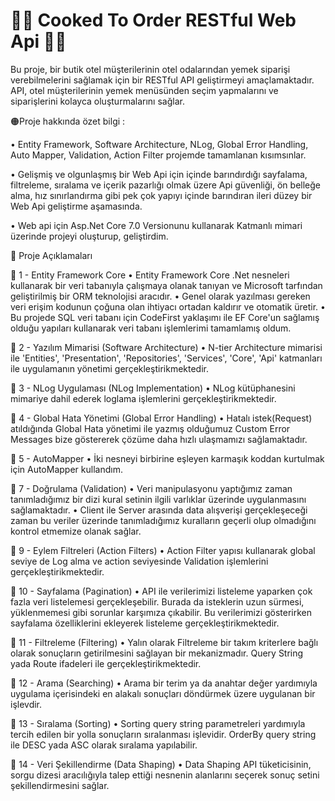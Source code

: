 # 👨‍💻 Cooked To Order RESTful Web Api 👨‍💻
Bu proje, bir butik otel müşterilerinin otel odalarından yemek siparişi verebilmelerini sağlamak için bir RESTful API geliştirmeyi amaçlamaktadır. API, otel müşterilerinin yemek menüsünden seçim yapmalarını ve siparişlerini kolayca oluşturmalarını sağlar.


🟠Proje hakkında özet bilgi :

• Entity Framework, Software Architecture, NLog, Global Error Handling, Auto Mapper, Validation, Action Filter projemde tamamlanan kısımsınlar.

• Gelişmiş ve olgunlaşmış bir Web Api için içinde barındırdığı sayfalama, filtreleme, sıralama ve içerik pazarlığı olmak üzere Api güvenliği, ön belleğe alma, hız sınırlandırma gibi pek çok yapıyı içinde barındıran ileri düzey bir Web Api geliştirme aşamasında.

• Web api için Asp.Net Core 7.0 Versionunu kullanarak Katmanlı mimari üzerinde projeyi oluşturup, geliştirdim.


📌 Proje Açıklamaları 

📌 1 - Entity Framework Core 
• Entity Framework Core .Net nesneleri kullanarak bir veri tabanıyla çalışmaya olanak tanıyan ve Microsoft tarfından geliştirilmiş bir ORM teknolojisi aracıdır.
• Genel olarak yazılması gereken veri erişim kodunun çoğuna olan ihtiyacı ortadan kaldırır ve otomatik üretir.
• Bu projede SQL veri tabanı için CodeFirst yaklaşımı ile EF Core'un sağlamış olduğu yapıları kullanarak veri tabanı işlemlerimi tamamlamış oldum.

📌 2 - Yazılım Mimarisi (Software Architecture) 
• N-tier Architecture mimarisi ile 'Entities', 'Presentation', 'Repositories', 'Services', 'Core', 'Api' katmanları ile uygulamanın yönetimi gerçekleştirikmektedir.

📌 3 - NLog Uygulaması (NLog Implementation) 
• NLog kütüphanesini mimariye dahil ederek loglama işlemlerini gerçekleştirikmektedir.

📌 4 - Global Hata Yönetimi (Global Error Handling) 
• Hatalı istek(Request) atıldığında Global Hata yönetimi ile yazmış olduğumuz Custom Error Messages bize göstererek çözüme daha hızlı ulaşmamızı sağlamaktadır.

📌 5 - AutoMapper 
• İki nesneyi birbirine eşleyen karmaşık koddan kurtulmak için AutoMapper kullandım.

📌 7 - Doğrulama (Validation) 
• Veri manipulasyonu yaptığımız zaman tanımladığımız bir dizi kural setinin ilgili varlıklar üzerinde uygulanmasını sağlamaktadır.
• Client ile Server arasında data alışverişi gerçekleşeceği zaman bu veriler üzerinde tanımladığımız kuralların geçerli olup olmadığını kontrol etmemize olanak sağlar.

📌 9 - Eylem Filtreleri (Action Filters) 
• Action Filter yapısı kullanarak global seviye de Log alma ve action seviyesinde Validation işlemlerini gerçekleştirikmektedir.

📌 10 - Sayfalama (Pagination) 
• API ile verilerimizi listeleme yaparken çok fazla veri listelemesi gerçekleşebilir. Burada da isteklerin uzun sürmesi, yüklenmemesi gibi sorunlar karşımıza çıkabilir. Bu verilerimizi gösterirken sayfalama özelliklerini ekleyerek listeleme gerçekleştirikmektedir. 

📌 11 - Filtreleme (Filtering)
• Yalın olarak Filtreleme bir takım kriterlere bağlı olarak sonuçların getirilmesini sağlayan bir mekanizmadır. Query String yada Route ifadeleri ile gerçekleştirikmektedir.

 📌 12 - Arama (Searching) 
 • Arama bir terim ya da anahtar değer yardımıyla uygulama içerisindeki en alakalı sonuçları döndürmek üzere uygulanan bir işlevdir.

 📌 13 - Sıralama (Sorting) 
 • Sorting query string parametreleri yardımıyla tercih edilen bir yolla sonuçların sıralanması işlevidir. OrderBy query string ile DESC yada ASC olarak sıralama yapılabilir.

 📌 14 - Veri Şekillendirme (Data Shaping)
 • Data Shaping API tüketicisinin, sorgu dizesi aracılığıyla talep ettiği nesnenin alanlarını seçerek sonuç setini şekillendirmesini sağlar.
